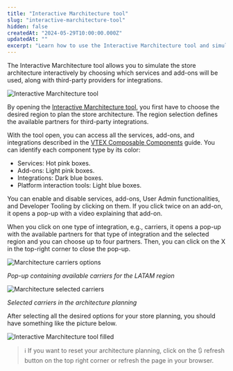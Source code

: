 ```yaml
---
title: "Interactive Marchitecture tool"
slug: "interactive-marchitecture-tool"
hidden: false
createdAt: "2024-05-29T10:00:00.000Z"
updatedAt: ""
excerpt: "Learn how to use the Interactive Marchitecture tool and simulate a composable VTEX store architecture."
---
```


The Interactive Marchitecture tool allows you to simulate the store architecture interactively by choosing which services and add-ons will be used, along with third-party providers for integrations.

![Interactive Marchitecture tool](https://cdn.jsdelivr.net/gh/vtexdocs/dev-portal-content@main/docs/guides/VTEX-Platform-Overview/Composability/interactive-marchitecture-tool.png)

By opening the [Interactive Marchitecture tool](https://assets.vtex.com/4524045/), you first have to choose the desired region to plan the store architecture. The region selection defines the available partners for third-party integrations.

With the tool open, you can access all the services, add-ons, and integrations described in the [VTEX Composable Components](https://developers.vtex.com/docs/guides/vtex-composable-components) guide. You can identify each component type by its color:

- Services: Hot pink boxes.
- Add-ons: Light pink boxes.
- Integrations: Dark blue boxes.
- Platform interaction tools: Light blue boxes.

You can enable and disable services, add-ons, User Admin functionalities, and Developer Tooling by clicking on them. If you click twice on an add-on, it opens a pop-up with a video explaining that add-on.

When you click on one type of integration, e.g., carriers, it opens a pop-up with the available partners for that type of integration and the selected region and you can choose up to four partners. Then, you can click on the X in the top-right corner to close the pop-up.

![Marchitecture carriers options](https://cdn.jsdelivr.net/gh/vtexdocs/dev-portal-content@main/docs/guides/VTEX-Platform-Overview/Composability/marchitecture-carriers-options.png)

*Pop-up containing available carriers for the LATAM region*

![Marchitecture selected carriers](https://cdn.jsdelivr.net/gh/vtexdocs/dev-portal-content@main/docs/guides/VTEX-Platform-Overview/Composability/marchitecture-selected-carriers.png)

*Selected carriers in the architecture planning*

After selecting all the desired options for your store planning, you should have something like the picture below.

![Interactive Marchitecture tool filled](https://cdn.jsdelivr.net/gh/vtexdocs/dev-portal-content@main/docs/guides/VTEX-Platform-Overview/Composability/marchitecture-filled.png)

> ℹ️ If you want to reset your architecture planning, click on the <i class="fa fa-refresh"></i> 🔃 refresh button on the top right corner or refresh the page in your browser.
